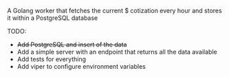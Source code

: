 A Golang worker that fetches the current $ cotization every hour and stores it within a PostgreSQL database

TODO:

- ~~Add PostgreSQL and insert of the data~~
- Add a simple server with an endpoint that returns all the data available
- Add tests for everything
- Add viper to configure environment variables
